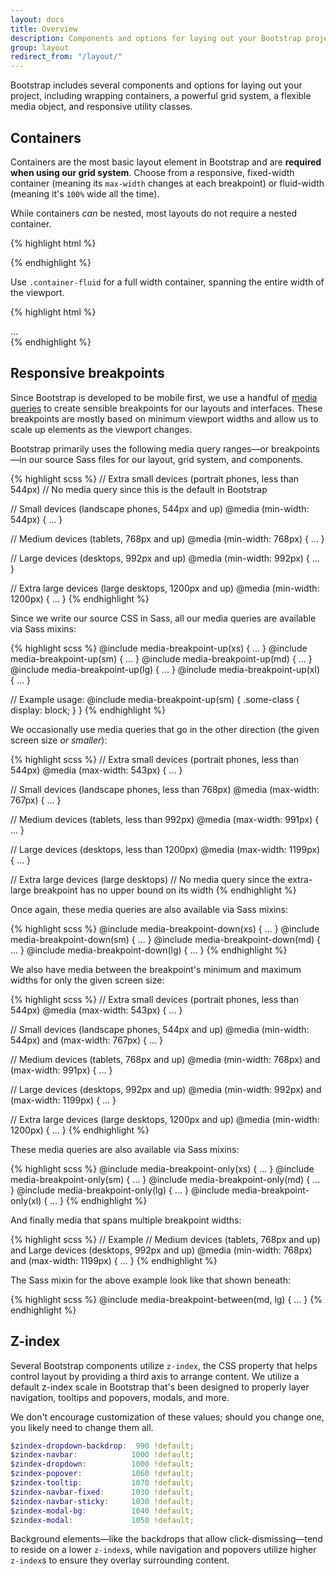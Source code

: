 ```yaml
---
layout: docs
title: Overview
description: Components and options for laying out your Bootstrap project, including wrapping containers, a powerful grid system, a flexible media object, and responsive utility classes.
group: layout
redirect_from: "/layout/"
---
```


Bootstrap includes several components and options for laying out your project, including wrapping containers, a powerful grid system, a flexible media object, and responsive utility classes.

## Containers

Containers are the most basic layout element in Bootstrap and are **required when using our grid system**. Choose from a responsive, fixed-width container (meaning its `max-width` changes at each breakpoint) or fluid-width (meaning it's `100%` wide all the time).

While containers *can* be nested, most layouts do not require a nested container.

<div class="bd-example">
  <div class="bd-example-container">
    <div class="bd-example-container-header"></div>
    <div class="bd-example-container-sidebar"></div>
    <div class="bd-example-container-body"></div>
  </div>
</div>

{% highlight html %}
<div class="container">
  <!-- Content here -->
</div>
{% endhighlight %}

Use `.container-fluid` for a full width container, spanning the entire width of the viewport.

<div class="bd-example">
  <div class="bd-example-container bd-example-container-fluid">
    <div class="bd-example-container-header"></div>
    <div class="bd-example-container-sidebar"></div>
    <div class="bd-example-container-body"></div>
  </div>
</div>

{% highlight html %}
<div class="container-fluid">
  ...
</div>
{% endhighlight %}


## Responsive breakpoints

Since Bootstrap is developed to be mobile first, we use a handful of [media queries](https://developer.mozilla.org/en-US/docs/Web/Guide/CSS/Media_queries) to create sensible breakpoints for our layouts and interfaces. These breakpoints are mostly based on minimum viewport widths and allow us to scale up elements as the viewport changes.

Bootstrap primarily uses the following media query ranges—or breakpoints—in our source Sass files for our layout, grid system, and components.

{% highlight scss %}
// Extra small devices (portrait phones, less than 544px)
// No media query since this is the default in Bootstrap

// Small devices (landscape phones, 544px and up)
@media (min-width: 544px) { ... }

// Medium devices (tablets, 768px and up)
@media (min-width: 768px) { ... }

// Large devices (desktops, 992px and up)
@media (min-width: 992px) { ... }

// Extra large devices (large desktops, 1200px and up)
@media (min-width: 1200px) { ... }
{% endhighlight %}

Since we write our source CSS in Sass, all our media queries are available via Sass mixins:

{% highlight scss %}
@include media-breakpoint-up(xs) { ... }
@include media-breakpoint-up(sm) { ... }
@include media-breakpoint-up(md) { ... }
@include media-breakpoint-up(lg) { ... }
@include media-breakpoint-up(xl) { ... }

// Example usage:
@include media-breakpoint-up(sm) {
  .some-class {
    display: block;
  }
}
{% endhighlight %}

We occasionally use media queries that go in the other direction (the given screen size *or smaller*):

{% highlight scss %}
// Extra small devices (portrait phones, less than 544px)
@media (max-width: 543px) { ... }

// Small devices (landscape phones, less than 768px)
@media (max-width: 767px) { ... }

// Medium devices (tablets, less than 992px)
@media (max-width: 991px) { ... }

// Large devices (desktops, less than 1200px)
@media (max-width: 1199px) { ... }

// Extra large devices (large desktops)
// No media query since the extra-large breakpoint has no upper bound on its width
{% endhighlight %}

Once again, these media queries are also available via Sass mixins:

{% highlight scss %}
@include media-breakpoint-down(xs) { ... }
@include media-breakpoint-down(sm) { ... }
@include media-breakpoint-down(md) { ... }
@include media-breakpoint-down(lg) { ... }
{% endhighlight %}

We also have media between the breakpoint's minimum and maximum widths for only the given screen size:

{% highlight scss %}
// Extra small devices (portrait phones, less than 544px)
@media (max-width: 543px) { ... }

// Small devices (landscape phones, 544px and up)
@media (min-width: 544px) and (max-width: 767px) { ... }

// Medium devices (tablets, 768px and up)
@media (min-width: 768px) and (max-width: 991px) { ... }

// Large devices (desktops, 992px and up)
@media (min-width: 992px) and (max-width: 1199px) { ... }

// Extra large devices (large desktops, 1200px and up)
@media (min-width: 1200px) { ... }
{% endhighlight %}

These media queries are also available via Sass mixins:

{% highlight scss %}
@include media-breakpoint-only(xs) { ... }
@include media-breakpoint-only(sm) { ... }
@include media-breakpoint-only(md) { ... }
@include media-breakpoint-only(lg) { ... }
@include media-breakpoint-only(xl) { ... }
{% endhighlight %}

And finally media that spans multiple breakpoint widths:

{% highlight scss %}
// Example
// Medium devices (tablets, 768px and up) and  Large devices (desktops, 992px and up)
@media (min-width: 768px) and (max-width: 1199px) { ... }
{% endhighlight %}

The Sass mixin for the above example look like that shown beneath:

{% highlight scss %}
@include media-breakpoint-between(md, lg) { ... }
{% endhighlight %}

## Z-index

Several Bootstrap components utilize `z-index`, the CSS property that helps control layout by providing a third axis to arrange content. We utilize a default z-index scale in Bootstrap that's been designed to properly layer navigation, tooltips and popovers, modals, and more.

We don't encourage customization of these values; should you change one, you likely need to change them all.

```scss
$zindex-dropdown-backdrop:  990 !default;
$zindex-navbar:            1000 !default;
$zindex-dropdown:          1000 !default;
$zindex-popover:           1060 !default;
$zindex-tooltip:           1070 !default;
$zindex-navbar-fixed:      1030 !default;
$zindex-navbar-sticky:     1030 !default;
$zindex-modal-bg:          1040 !default;
$zindex-modal:             1050 !default;
```

Background elements—like the backdrops that allow click-dismissing—tend to reside on a lower `z-index`s, while navigation and popovers utilize higher `z-index`s to ensure they overlay surrounding content.
